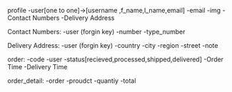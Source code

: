 profile
    -user[one to one]->[username ,f_name,l_name,email]
    -email
    -img
    -Contact Numbers
    -Delivery Address 

Contact Numbers:
    -user (forgin key)
    -number
    -type_number

Delivery Address:
    -user (forgin key)
    -country
    -city
    -region
    -street
    -note


order:
 -code
 -user
 -status[recieved,processed,shipped,delivered]
 -Order Time
 -Delivery Time

order_detail:
    -order
    -proudct
    -quantiy
    -total

    